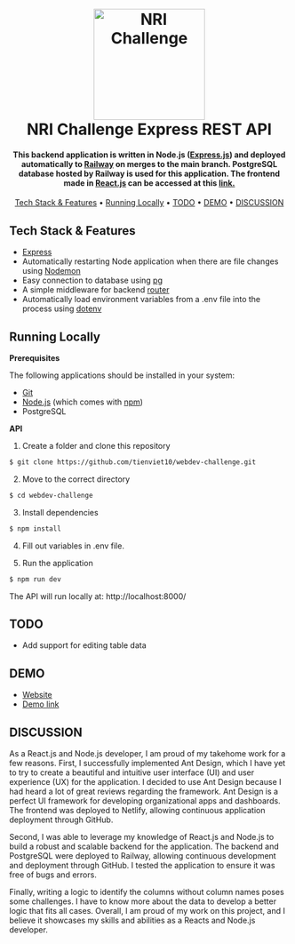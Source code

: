 
<h1 align="center">
  <br>
  <a href="https://nri-challenge.netlify.app"><img src="https://user-images.githubusercontent.com/70352144/207425372-29b575f3-2ddf-4929-bde5-40c1ca08a648.png" alt="NRI Challenge" width="200"></a>
  <br>
    NRI Challenge Express REST API
  <br>
</h1>

<h4 align="center">This backend application is written in Node.js (<a href="https://expressjs.com/">Express.js</a>) and deployed automatically to <a href="https://railway.app//">Railway</a> on merges to the main branch. PostgreSQL database hosted by Railway is used for this application. The frontend made in <a href="https://reactjs.org/">React.js</a> can be accessed at this <a href="https://github.com/tienviet10/webdev-challenge-frontend/">link.</a></h4>

<p align="center">
  <a href="#key-features">Tech Stack & Features</a> •
  <a href="#running-locally">Running Locally</a> •
  <a href="#todo">TODO</a> •
  <a href="#demo">DEMO</a> •
  <a href="#discussion">DISCUSSION</a>
</p>



## Tech Stack & Features

* [Express](https://expressjs.com)
* Automatically restarting Node application when there are file changes using [Nodemon](https://nodemon.io)
* Easy connection to database using [pg](https://node-postgres.com/)
* A simple middleware for backend [router](https://github.com/pillarjs/router)
* Automatically load environment variables from a .env file into the process using [dotenv](https://github.com/motdotla/dotenv#readme)
 
## Running Locally

**Prerequisites**

The following applications should be installed in your system:
* [Git](https://git-scm.com) 
* [Node.js](https://nodejs.org/en/download/) (which comes with [npm](http://npmjs.com))
* PostgreSQL

**API**

1. Create a folder and clone this repository

```sh
$ git clone https://github.com/tienviet10/webdev-challenge.git
```

2. Move to the correct directory

```sh
$ cd webdev-challenge
```

3. Install dependencies

```sh
$ npm install
```

4. Fill out variables in .env file.

5. Run the application

```sh
$ npm run dev
```

The API will run locally at: http://localhost:8000/


## TODO

* Add support for editing table data


## DEMO

* [Website](https://nri-challenge.netlify.app/)
* [Demo link](https://www.youtube.com/watch?v=Fw4aGFjmGTI)


## DISCUSSION


As a React.js and Node.js developer, I am proud of my takehome work for a few reasons.
First, I successfully implemented Ant Design, which I have yet to try to create a beautiful and intuitive user interface (UI) and user experience (UX) for the application. I decided to use Ant Design because I had heard a lot of great reviews regarding the framework. Ant Design is a perfect UI framework for developing organizational apps and dashboards. The frontend
was deployed to Netlify, allowing continuous application deployment through GitHub.

Second, I was able to leverage my knowledge of React.js and Node.js to build a robust and
scalable backend for the application. The backend and PostgreSQL were deployed to Railway, allowing continuous development and deployment through GitHub. I tested the application to ensure it was free of bugs and errors. 

Finally, writing a logic to identify the columns without column names poses some challenges. I have to know more about the data to develop a better logic that fits all cases. Overall, I am proud of my work on this project, and I believe it showcases my skills and abilities as a Reacts and Node.js developer.


